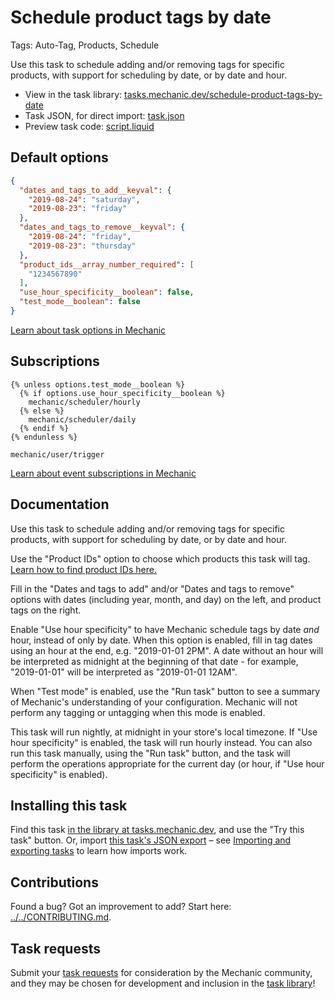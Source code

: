 # Schedule product tags by date

Tags: Auto-Tag, Products, Schedule

Use this task to schedule adding and/or removing tags for specific products, with support for scheduling by date, or by date and hour.

* View in the task library: [tasks.mechanic.dev/schedule-product-tags-by-date](https://tasks.mechanic.dev/schedule-product-tags-by-date)
* Task JSON, for direct import: [task.json](../../tasks/schedule-product-tags-by-date.json)
* Preview task code: [script.liquid](./script.liquid)

## Default options

```json
{
  "dates_and_tags_to_add__keyval": {
    "2019-08-24": "saturday",
    "2019-08-23": "friday"
  },
  "dates_and_tags_to_remove__keyval": {
    "2019-08-24": "friday",
    "2019-08-23": "thursday"
  },
  "product_ids__array_number_required": [
    "1234567890"
  ],
  "use_hour_specificity__boolean": false,
  "test_mode__boolean": false
}
```

[Learn about task options in Mechanic](https://learn.mechanic.dev/core/tasks/options)

## Subscriptions

```liquid
{% unless options.test_mode__boolean %}
  {% if options.use_hour_specificity__boolean %}
    mechanic/scheduler/hourly
  {% else %}
    mechanic/scheduler/daily
  {% endif %}
{% endunless %}

mechanic/user/trigger
```

[Learn about event subscriptions in Mechanic](https://learn.mechanic.dev/core/tasks/subscriptions)

## Documentation

Use this task to schedule adding and/or removing tags for specific products, with support for scheduling by date, or by date and hour.

Use the "Product IDs" option to choose which products this task will tag. [Learn how to find product IDs here.](https://learn.mechanic.dev/techniques/finding-a-resource-id)

Fill in the "Dates and tags to add" and/or "Dates and tags to remove" options with dates (including year, month, and day) on the left, and product tags on the right.

Enable "Use hour specificity" to have Mechanic schedule tags by date _and_ hour, instead of only by date. When this option is enabled, fill in tag dates using an hour at the end, e.g. "2019-01-01 2PM". A date without an hour will be interpreted as midnight at the beginning of that date - for example, "2019-01-01" will be interpreted as "2019-01-01 12AM".

When "Test mode" is enabled, use the "Run task" button to see a summary of Mechanic's understanding of your configuration. Mechanic will not perform any tagging or untagging when this mode is enabled.

This task will run nightly, at midnight in your store's local timezone. If "Use hour specificity" is enabled, the task will run hourly instead. You can also run this task manually, using the "Run task" button, and the task will perform the operations appropriate for the current day (or hour, if "Use hour specificity" is enabled).

## Installing this task

Find this task [in the library at tasks.mechanic.dev](https://tasks.mechanic.dev/schedule-product-tags-by-date), and use the "Try this task" button. Or, import [this task's JSON export](../../tasks/schedule-product-tags-by-date.json) – see [Importing and exporting tasks](https://learn.mechanic.dev/core/tasks/import-and-export) to learn how imports work.

## Contributions

Found a bug? Got an improvement to add? Start here: [../../CONTRIBUTING.md](../../CONTRIBUTING.md).

## Task requests

Submit your [task requests](https://mechanic.canny.io/task-requests) for consideration by the Mechanic community, and they may be chosen for development and inclusion in the [task library](https://tasks.mechanic.dev/)!
